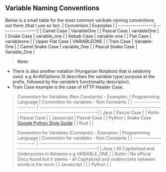 ## Variable Naming Conventions


Below is a small table for the most common varibale naming conventions out there (that I use so far). 
| Convention        | Examples          |
| ------------------| ------------------|
| Camel Case        | VariableOne       |
| Pascal Case       | variableOne       |
| Snake Case        | variable_one      |
| Kebab Case        | variable-one      |
| Flat Case         | variableone       |
| Upper Flat Case   | VARIABLEONE       |
| Train Case        | Variable-One      |
| Camel Snake Case  | variable_One      |
| Pascal Snake Case | Variable_One      |

>**Note**: 
- There is also another notation (Hungarian Notation) that is seldomly used. e.g ArrAllOptions (It describes the variable type/ purpose at            the prefix, followed by the variable’s functionality descriptor).
- Train Case example is the case of HTTP Header Case. 

> Convention for Variables (Non Constants) - Examples: 
>| Programming Language    | Convention for variables - Non Constants                                                             |
>| ----------------------- | -----------------------------------------------------------------------------------------------------| 
>| Java                    | Pascal Case                                                                                          |
>| Kotlin                  | Pascal Case                                                                                          |
>| Javascript              | Pascal Case                                                                                          |
>| Python                  | Snake Case  [Google Python Style Guide](https://google.github.io/styleguide/pyguide.html#316-naming) |
>| Rust                    |                                                                                                      |
                          
> Convention for Variables (Constants) - Examples: 
>| Programming Language    | Convention for variables - Non Constants                                                             |
>| ----------------------- | -----------------------------------------------------------------------------------------------------| 
>| Java                    | All Capitalized and Underscores in Between e.g VARIABLE_ONE                                          |
>| Kotlin                  | No official Docu found but it seems - all Capitalized and underscores between words is the norm      |
>| Javascript              |                                                                                                      |
>| Python                  |                                                                                                      |
